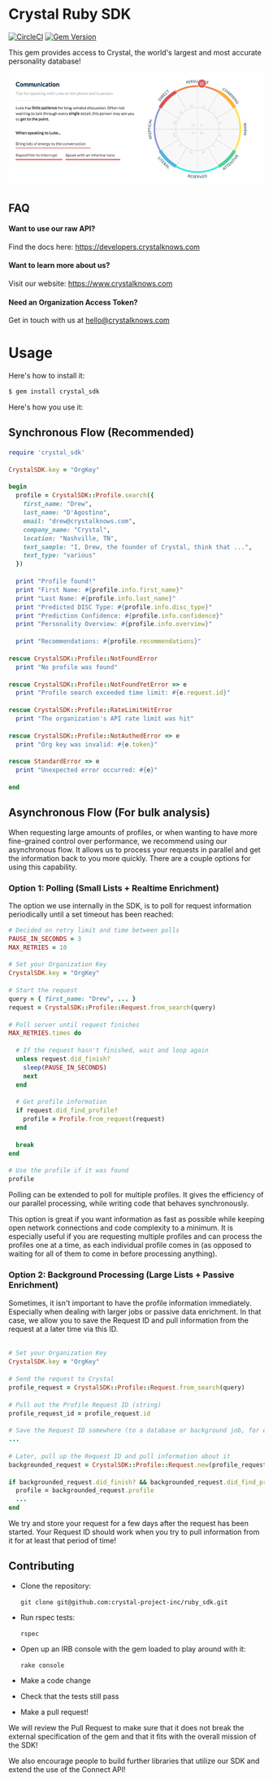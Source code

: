 # Crystal Ruby SDK

[![CircleCI](https://circleci.com/gh/crystal-project-inc/ruby_sdk.svg?style=shield)](https://circleci.com/gh/crystal-project-inc/ruby_sdk)
[![Gem Version](https://badge.fury.io/rb/crystal_sdk.svg)](https://badge.fury.io/rb/crystal_sdk)

This gem provides access to Crystal, the world's largest and most accurate personality database!

![Recommendations Demo](docs/recommendations.png)

## FAQ

#### Want to use our raw API?

Find the docs here:
https://developers.crystalknows.com

#### Want to learn more about us?

Visit our website: https://www.crystalknows.com

#### Need an Organization Access Token?

Get in touch with us at hello@crystalknows.com


# Usage

Here's how to install it:
```bash
$ gem install crystal_sdk
```

Here's how you use it:

## Synchronous Flow (Recommended)

```ruby
require 'crystal_sdk'

CrystalSDK.key = "OrgKey"

begin
  profile = CrystalSDK::Profile.search({
    first_name: "Drew",
    last_name: "D'Agostino",
    email: "drew@crystalknows.com",
    company_name: "Crystal",
    location: "Nashville, TN",
    text_sample: "I, Drew, the founder of Crystal, think that ...",
    text_type: "various"
  })

  print "Profile found!"
  print "First Name: #{profile.info.first_name}"
  print "Last Name: #{profile.info.last_name}"
  print "Predicted DISC Type: #{profile.info.disc_type}"
  print "Prediction Confidence: #{profile.info.confidence}"
  print "Personality Overview: #{profile.info.overview}"

  print "Recommendations: #{profile.recommendations}"

rescue CrystalSDK::Profile::NotFoundError
  print "No profile was found"

rescue CrystalSDK::Profile::NotFoundYetError => e
  print "Profile search exceeded time limit: #{e.request.id}"

rescue CrystalSDK::Profile::RateLimitHitError
  print "The organization's API rate limit was hit"

rescue CrystalSDK::Profile::NotAuthedError => e
  print "Org key was invalid: #{e.token}"

rescue StandardError => e
  print "Unexpected error occurred: #{e}"

end
```

## Asynchronous Flow (For bulk analysis)

When requesting large amounts of profiles, or when wanting to have more fine-grained control over performance, we recommend using our asynchronous flow. It allows us to process your requests in parallel and get the information back to you more quickly. There are a couple options for using this capability.

### Option 1: Polling (Small Lists + Realtime Enrichment)
The option we use internally in the SDK, is to poll for request information periodically until a set timeout has been reached:

```ruby
# Decided on retry limit and time between polls
PAUSE_IN_SECONDS = 3
MAX_RETRIES = 10

# Set your Organization Key
CrystalSDK.key = "OrgKey"

# Start the request
query = { first_name: "Drew", ... }
request = CrystalSDK::Profile::Request.from_search(query)

# Poll server until request finishes
MAX_RETRIES.times do
  
  # If the request hasn't finished, wait and loop again
  unless request.did_finish?
    sleep(PAUSE_IN_SECONDS)
    next
  end

  # Get profile information
  if request.did_find_profile?
    profile = Profile.from_request(request)
  end
  
  break
end

# Use the profile if it was found
profile
```

Polling can be extended to poll for multiple profiles. It gives the efficiency of our parallel processing, while writing code that behaves synchronously.

This option is great if you want information as fast as possible while keeping open network connections and code complexity to a minimum. It is especially useful if you are requesting multiple profiles and can process the profiles one at a time, as each individual profile comes in (as opposed to waiting for all of them to come in before processing anything).


### Option 2: Background Processing (Large Lists + Passive Enrichment)

Sometimes, it isn't important to have the profile information immediately. Especially when dealing with larger jobs or passive data enrichment. In that case, we allow you to save the Request ID and pull information from the request at a later time via this ID.

```ruby

# Set your Organization Key
CrystalSDK.key = "OrgKey"

# Send the request to Crystal
profile_request = CrystalSDK::Profile::Request.from_search(query)

# Pull out the Profile Request ID (string)
profile_request_id = profile_request.id

# Save the Request ID somewhere (to a database or background job, for example)
...

# Later, pull up the Request ID and pull information about it
backgrounded_request = CrystalSDK::Profile::Request.new(profile_request_id)

if backgrounded_request.did_finish? && backgrounded_request.did_find_profile?
  profile = backgrounded_request.profile
  ...
end
```

We try and store your request for a few days after the request has been started. Your Request ID should work when you try to pull information from it for at least that period of time!


## Contributing

- Clone the repository:

  `git clone git@github.com:crystal-project-inc/ruby_sdk.git`

- Run rspec tests:

  `rspec`

- Open up an IRB console with the gem loaded to play around with it:

  `rake console`

- Make a code change

- Check that the tests still pass

- Make a pull request!

We will review the Pull Request to make sure that it does not break the external specification of the gem and that it fits with the overall mission of the SDK!

We also encourage people to build further libraries that utilize our SDK and extend the use of the Connect API!
